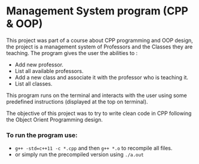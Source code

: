 # Management System program (CPP & OOP)

This project was part of a course about CPP programming and OOP design, the project is a management system of Professors and the Classes they are teaching.
The program gives the user the abilities to :
  * Add new professor.
  * List all available professors.
  * Add a new class and associate it with the professor who is teaching it.
  * List all classes.

This program runs on the terminal and interacts with the user using some predefined instructions (displayed at the top on terminal).

The objective of this project was to try to write clean code in CPP following the Object Orient Programming design.

### To run the program use:
  * `g++ -std=c++11 -c *.cpp` and then `g++ *.o` to recompile all files.
  * or simply run the precompiled version using `./a.out`
